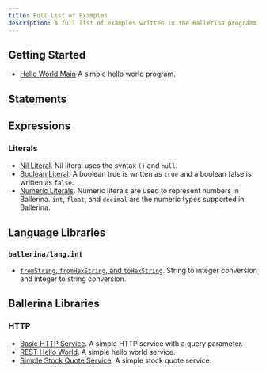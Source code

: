 ```yaml
---
title: Full List of Examples
description: A full list of examples written in the Ballerina programming language.
---
```


## Getting Started

* [Hello World Main](/samples/basic/1_basic/hello_world_main) A simple hello world program.

## Statements


## Expressions

### Literals
* [Nil Literal](/samples/basic/expressions/literals/nil/). Nil literal uses the syntax `()` and `null`.
* [Boolean Literal](/samples/basic/expressions/literals/boolean/). A boolean true is written as `true` and a boolean false is written as `false`.
* [Numeric Literals](/samples/basic/expressions/literals/numeric/). Numeric literals are used to represent numbers in Ballerina. `int`, `float`, and `decimal` are the numeric types supported in Ballerina.


## Language Libraries

### `ballerina/lang.int`

* [`fromString`, `fromHexString`, and `toHexString`](/samples/basic/langlib/int/fromstring/). String to integer conversion and integer to string conversion.

## Ballerina Libraries

### HTTP

* [Basic HTTP Service](/samples/basic/7_http/basic_http_service/). A simple HTTP service with a query parameter.
* [REST Hello World](/samples/http/helloworldservice/). A simple hello world service. 
* [Simple Stock Quote Service](/samples/http/simplestockquoteservice/). A simple stock quote service.
